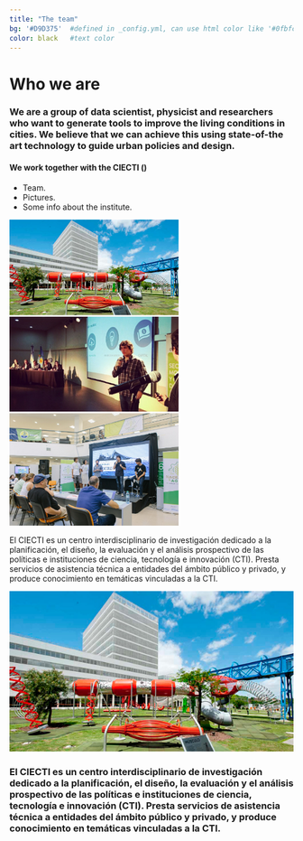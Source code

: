 ```yaml
---
title: "The team"
bg: '#D9D375'  #defined in _config.yml, can use html color like '#0fbfcf'
color: black   #text color
---
```


# **Who we are**

### We are a group of data scientist, physicist and researchers who want to generate tools to improve the living conditions in cities. We believe that we can achieve this using state-of-the art technology to guide urban policies and design.

#### We work together with the CIECTI ()


* Team.
* Pictures.
* Some info about the institute.


<img src="/img/polo.jpg" alt="CIECTI - Polo Científico Tecnológico" width="300"/><img src="/img/Fede.jpeg" alt="CIECTI - Polo Científico Tecnológico" width="300"/><img src="/img/Hackathon.jpeg" alt="CIECTI - Polo Científico Tecnológico" width="300"/>


El CIECTI es un centro interdisciplinario de investigación dedicado a la planificación, el diseño, la evaluación y el análisis prospectivo de las políticas e instituciones de ciencia, tecnología e innovación (CTI). Presta servicios de asistencia técnica a entidades del ámbito público y privado, y produce conocimiento en temáticas vinculadas a la CTI.

<div class="post-container">                    
    <div class="post-thumb_right"><img src="/img/polo.jpg" alt="pollution"/></div>
    <div class="post-content_right">            
    <h3>El CIECTI es un centro interdisciplinario de investigación dedicado a la planificación, el diseño, la evaluación y el análisis prospectivo de las políticas e instituciones de ciencia, tecnología e innovación (CTI). Presta servicios de asistencia técnica a entidades del ámbito público y privado, y produce conocimiento en temáticas vinculadas a la CTI.
    </h3>
   </div>
</div>
